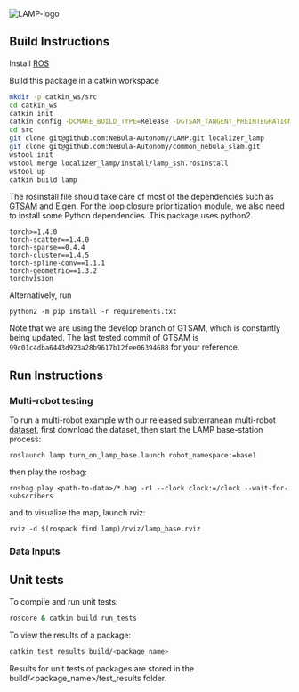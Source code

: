 ![LAMP-logo](https://github.com/NeBula-Autonomy/LAMP/blob/main/LAMP-logo.png)


## Build Instructions

Install [ROS](http://wiki.ros.org/ROS/Installation)

Build this package in a catkin workspace 
```bash
mkdir -p catkin_ws/src
cd catkin_ws
catkin init
catkin config -DCMAKE_BUILD_TYPE=Release -DGTSAM_TANGENT_PREINTEGRATION=OFF -DGTSAM_BUILD_WITH_MARCH_NATIVE=OFF -DOPENGV_BUILD_WITH_MARCH_NATIVE=OFF -DBUILD_TEASER_FPFH=ON
cd src
git clone git@github.com:NeBula-Autonomy/LAMP.git localizer_lamp
git clone git@github.com:NeBula-Autonomy/common_nebula_slam.git
wstool init
wstool merge localizer_lamp/install/lamp_ssh.rosinstall
wstool up
catkin build lamp
```
The rosinstall file should take care of most of the dependencies such as [GTSAM](https://github.com/borglab/gtsam) and Eigen.
For the loop closure prioritization module, we also need to install some Python dependencies. This package uses python2.
```
torch>=1.4.0
torch-scatter==1.4.0
torch-sparse==0.4.4
torch-cluster==1.4.5
torch-spline-conv==1.1.1
torch-geometric==1.3.2
torchvision
```
Alternatively, run

```
python2 -m pip install -r requirements.txt
```

Note that we are using the develop branch of GTSAM, which is constantly being updated. 
The last tested commit of GTSAM is `99c01c4dba6443d923a28b9617b12fee06394688` for your reference. 

## Run Instructions

### Multi-robot testing 
To run a multi-robot example with our released subterranean multi-robot [dataset](https://github.com/NeBula-Autonomy/nebula-multirobot-dataset), first download the dataset, 
then start the LAMP base-station process: 
```
roslaunch lamp turn_on_lamp_base.launch robot_namespace:=base1
```
then play the rosbag:
```
rosbag play <path-to-data>/*.bag -r1 --clock clock:=/clock --wait-for-subscribers
```
and to visualize the map, launch rviz:
```
rviz -d $(rospack find lamp)/rviz/lamp_base.rviz
```

### Data Inputs


## Unit tests
To compile and run unit tests:
```bash
roscore & catkin build run_tests
``` 

To view the results of a package:
```bash
catkin_test_results build/<package_name>
``` 
Results for unit tests of packages are stored in the build/<package_name>/test_results folder.
